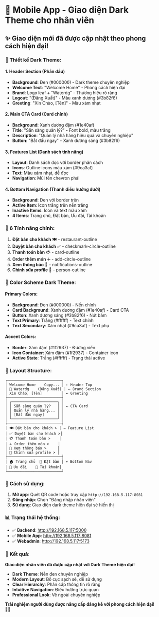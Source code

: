 # 🌙 Mobile App - Giao diện Dark Theme cho nhân viên

## ✨ **Giao diện mới đã được cập nhật theo phong cách hiện đại!**

### 🎨 **Thiết kế Dark Theme:**

#### **1. Header Section (Phần đầu)**
- **Background**: Đen (#000000) - Dark theme chuyên nghiệp
- **Welcome Text**: "Welcome Home" - Phong cách hiện đại
- **Brand**: Logo leaf + "Waterdg" - Thương hiệu rõ ràng
- **Logout**: "(Đăng Xuất)" - Màu xanh dương (#3b82f6)
- **Greeting**: "Xin Chào, [Tên]" - Màu xám nhạt

#### **2. Main CTA Card (Card chính)**
- **Background**: Xanh dương đậm (#1e40af)
- **Title**: "Sẵn sàng quản lý?" - Font bold, màu trắng
- **Description**: "Quản lý nhà hàng hiệu quả và chuyên nghiệp"
- **Button**: "Bắt đầu ngay" - Xanh dương sáng (#3b82f6)

#### **3. Features List (Danh sách tính năng)**
- **Layout**: Danh sách dọc với border phân cách
- **Icons**: Outline icons màu xám (#9ca3af)
- **Text**: Màu xám nhạt, dễ đọc
- **Navigation**: Mũi tên chevron phải

#### **4. Bottom Navigation (Thanh điều hướng dưới)**
- **Background**: Đen với border trên
- **Active Item**: Icon trắng trên nền trắng
- **Inactive Items**: Icon và text màu xám
- **4 Items**: Trang chủ, Đặt bàn, Ưu đãi, Tài khoản

### 🎯 **6 Tính năng chính:**

1. **Đặt bàn cho khách** 🍽️ - restaurant-outline
2. **Duyệt bàn cho khách** ✅ - checkmark-circle-outline  
3. **Thanh toán bàn** 💳 - card-outline
4. **Order thêm món** ➕ - add-circle-outline
5. **Xem thông báo** 🔔 - notifications-outline
6. **Chỉnh sửa profile** 👤 - person-outline

### 🎨 **Color Scheme Dark Theme:**

#### **Primary Colors:**
- **Background**: Đen (#000000) - Nền chính
- **Card Background**: Xanh dương đậm (#1e40af) - Card CTA
- **Button**: Xanh dương sáng (#3b82f6) - Nút bấm
- **Text Primary**: Trắng (#ffffff) - Text chính
- **Text Secondary**: Xám nhạt (#9ca3af) - Text phụ

#### **Accent Colors:**
- **Border**: Xám đậm (#1f2937) - Đường viền
- **Icon Container**: Xám đậm (#1f2937) - Container icon
- **Active State**: Trắng (#ffffff) - Trạng thái active

### 📱 **Layout Structure:**

```
┌─────────────────────────┐
│ Welcome Home    Copy... │ ← Header Top
│ 🌿 Waterdg    (Đăng Xuất) │ ← Brand Section  
│ Xin Chào, [Tên]         │ ← Greeting
├─────────────────────────┤
│ ┌─────────────────────┐ │
│ │ Sẵn sàng quản lý?   │ │ ← CTA Card
│ │ Quản lý nhà hàng... │ │
│ │ [Bắt đầu ngay]      │ │
│ └─────────────────────┘ │
├─────────────────────────┤
│ 🍽️ Đặt bàn cho khách > │ ← Feature List
│ ✅ Duyệt bàn cho khách >│
│ 💳 Thanh toán bàn >    │
│ ➕ Order thêm món >    │
│ 🔔 Xem thông báo >     │
│ 👤 Chỉnh sửa profile > │
├─────────────────────────┤
│ 🏠 Trang chủ  📅 Đặt bàn │ ← Bottom Nav
│ 🎁 Ưu đãi    👤 Tài khoản│
└─────────────────────────┘
```

### 🚀 **Cách sử dụng:**

1. **Mở app**: Quét QR code hoặc truy cập `http://192.168.5.117:8081`
2. **Đăng nhập**: Chọn "Đăng nhập nhân viên"
3. **Sử dụng**: Giao diện dark theme hiện đại sẽ hiển thị

### 📊 **Trạng thái hệ thống:**

- ✅ **Backend**: http://192.168.5.117:5000
- ✅ **Mobile App**: http://192.168.5.117:8081  
- ✅ **Webadmin**: http://192.168.5.117:5173

### 🎉 **Kết quả:**

**Giao diện nhân viên đã được cập nhật với Dark Theme hiện đại!**

- **Dark Theme**: Nền đen chuyên nghiệp
- **Modern Layout**: Bố cục sạch sẽ, dễ sử dụng
- **Clear Hierarchy**: Phân cấp thông tin rõ ràng
- **Intuitive Navigation**: Điều hướng trực quan
- **Professional Look**: Vẻ ngoài chuyên nghiệp

**Trải nghiệm người dùng được nâng cấp đáng kể với phong cách hiện đại!** 🌙✨
